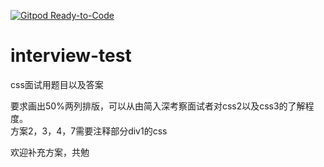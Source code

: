 [![Gitpod Ready-to-Code](https://img.shields.io/badge/Gitpod-Ready--to--Code-blue?logo=gitpod)](https://gitpod.io/#https://github.com/vianvio/interview-test) 

# interview-test
css面试用题目以及答案

要求画出50%两列排版，可以从由简入深考察面试者对css2以及css3的了解程度。   
方案2，3，4，7需要注释部分div1的css

欢迎补充方案，共勉
